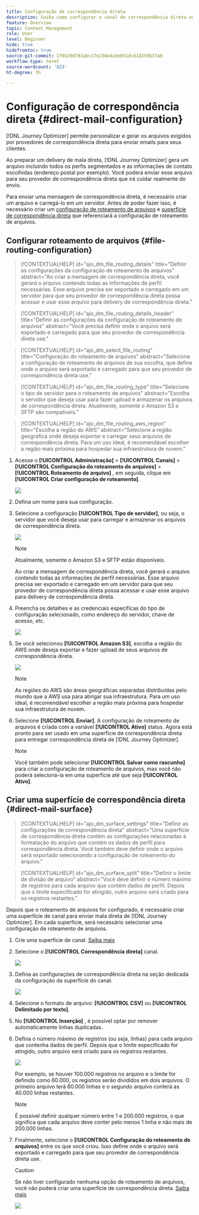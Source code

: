 ```yaml
---
title: Configuração de correspondência direta
description: Saiba como configurar o canal de correspondência direta no Journey Optimizer
feature: Overview
topic: Content Management
role: User
level: Beginner
hide: true
hidefromtoc: true
source-git-commit: 1f6b29d781abc17e238e4a3e051dc61d250b37a0
workflow-type: tm+mt
source-wordcount: '823'
ht-degree: 3%

---
```


# Configuração de correspondência direta {#direct-mail-configuration}

[!DNL Journey Optimizer] permite personalizar e gerar os arquivos exigidos por provedores de correspondência direta para enviar emails para seus clientes.

Ao preparar um delivery de mala direta, [!DNL Journey Optimizer] gera um arquivo incluindo todos os perfis segmentados e as informações de contato escolhidas (endereço postal por exemplo). Você poderá enviar esse arquivo para seu provedor de correspondência direta que irá cuidar realmente do envio.

Para enviar uma mensagem de correspondência direta, é necessário criar um arquivo e carregá-lo em um servidor. Antes de poder fazer isso, é necessário criar um [configuração de roteamento de arquivos](#file-routing-configuration) e [superfície de correspondência direta](#direct-mail-surface) que referenciará a configuração de roteamento de arquivos.

## Configurar roteamento de arquivos {#file-routing-configuration}

>[!CONTEXTUALHELP]
>id="ajo_dm_file_routing_details"
>title="Definir as configurações da configuração de roteamento de arquivos"
>abstract="Ao criar a mensagem de correspondência direta, você gerará o arquivo contendo todas as informações de perfil necessárias. Esse arquivo precisa ser exportado e carregado em um servidor para que seu provedor de correspondência direta possa acessar e usar esse arquivo para delivery de correspondência direta."

>[!CONTEXTUALHELP]
>id="ajo_dm_file_routing_details_header"
>title="Definir as configurações da configuração de roteamento de arquivos"
>abstract="Você precisa definir onde o arquivo será exportado e carregado para que seu provedor de correspondência direta use."

>[!CONTEXTUALHELP]
>id="ajo_dm_select_file_routing"
>title="Configuração do roteamento de arquivos"
>abstract="Selecione a configuração de roteamento de arquivos de sua escolha, que define onde o arquivo será exportado e carregado para que seu provedor de correspondência direta use."

>[!CONTEXTUALHELP]
>id="ajo_dm_file_routing_type"
>title="Selecione o tipo de servidor para o roteamento de arquivos"
>abstract="Escolha o servidor que deseja usar para fazer upload e armazenar os arquivos de correspondência direta. Atualmente, somente o Amazon S3 e SFTP são compatíveis."

>[!CONTEXTUALHELP]
>id="ajo_dm_file_routing_aws_region"
>title="Escolha a região do AWS"
>abstract="Selecione a região geográfica onde deseja exportar e carregar seus arquivos de correspondência direta. Para um uso ideal, é recomendável escolher a região mais próxima para hospedar sua infraestrutura de nuvem."

1. Acesse o **[!UICONTROL Administração]** > **[!UICONTROL Canais]** > **[!UICONTROL Configuração do roteamento de arquivos]** > **[!UICONTROL Roteamento de arquivo]** , em seguida, clique em **[!UICONTROL Criar configuração de roteamento]**.

   ![](assets/file-routing-config-button.png)

1. Defina um nome para sua configuração.

1. Selecione a configuração **[!UICONTROL Tipo de servidor]**, ou seja, o servidor que você deseja usar para carregar e armazenar os arquivos de correspondência direta.

   ![](assets/file-routing-config-type.png)

   >[!NOTE]
   >
   >Atualmente, somente o Amazon S3 e SFTP estão disponíveis.

   Ao criar a mensagem de correspondência direta, você gerará o arquivo contendo todas as informações de perfil necessárias. Esse arquivo precisa ser exportado e carregado em um servidor para que seu provedor de correspondência direta possa acessar e usar esse arquivo para delivery de correspondência direta.

1. Preencha os detalhes e as credenciais específicas do tipo de configuração selecionado, como endereço do servidor, chave de acesso, etc.

   ![](assets/file-routing-config-sftp-details.png)

1. Se você selecionou **[!UICONTROL Amazon S3]**, escolha a região do AWS onde deseja exportar e fazer upload de seus arquivos de correspondência direta.

   ![](assets/file-routing-config-aws-region.png)

   >[!NOTE]
   >
   >As regiões do AWS são áreas geográficas separadas distribuídas pelo mundo que a AWS usa para abrigar sua infraestrutura. Para um uso ideal, é recomendável escolher a região mais próxima para hospedar sua infraestrutura de nuvem.

1. Selecione **[!UICONTROL Enviar]**. A configuração de roteamento de arquivos é criada com a variável **[!UICONTROL Ativo]** status. Agora está pronto para ser usado em uma superfície de correspondência direta para entregar correspondência direta de [!DNL Journey Optimizer].

   >[!NOTE]
   >
   >Você também pode selecionar **[!UICONTROL Salvar como rascunho]** para criar a configuração de roteamento de arquivos, mas você não poderá selecioná-la em uma superfície até que seja **[!UICONTROL Ativo]**.

## Criar uma superfície de correspondência direta {#direct-mail-surface}

>[!CONTEXTUALHELP]
>id="ajo_dm_surface_settings"
>title="Definir as configurações de correspondência direta"
>abstract="Uma superfície de correspondência direta contém as configurações relacionadas à formatação do arquivo que contém os dados de perfil para correspondência direta. Você também deve definir onde o arquivo será exportado selecionando a configuração de roteamento do arquivo."

<!--
>[!CONTEXTUALHELP]
>id="ajo_dm_surface_sort"
>title="Define the sort order"
>abstract="If you select this option, the sort will be by profile ID, ascending or descending. If you unselect it, the sorting configuration defined when creating the direct mail message within a journey or a campaign."-->

>[!CONTEXTUALHELP]
>id="ajo_dm_surface_split"
>title="Definir o limite de divisão de arquivo"
>abstract="Você deve definir o número máximo de registros para cada arquivo que contém dados de perfil. Depois que o limite especificado for atingido, outro arquivo será criado para os registros restantes."

Depois que o roteamento de arquivos for configurado, é necessário criar uma superfície de canal para enviar mala direta de [!DNL Journey Optimizer]. Em cada superfície, será necessário selecionar uma configuração de roteamento de arquivos.

1. Crie uma superfície de canal. [Saiba mais](channel-surfaces.md)

1. Selecione o **[!UICONTROL Correspondência direta]** canal.

   ![](assets/surface-direct-mail-channel.png)

1. Defina as configurações de correspondência direta na seção dedicada da configuração da superfície do canal.

   ![](assets/surface-direct-mail-settings.png)

1. Selecione o formato de arquivo: **[!UICONTROL CSV]** ou **[!UICONTROL Delimitado por texto]**.

1. No **[!UICONTROL Inserção]** , é possível optar por remover automaticamente linhas duplicadas.

1. Defina o número máximo de registros (ou seja, linhas) para cada arquivo que contenha dados de perfil. Depois que o limite especificado for atingido, outro arquivo será criado para os registros restantes.

   ![](assets/surface-direct-mail-split.png)

   Por exemplo, se houver 100.000 registros no arquivo e o limite for definido como 60.000, os registros serão divididos em dois arquivos. O primeiro arquivo terá 60.000 linhas e o segundo arquivo conterá as 40.000 linhas restantes.

   >[!NOTE]
   >
   >É possível definir qualquer número entre 1 e 200.000 registros, o que significa que cada arquivo deve conter pelo menos 1 linha e não mais de 200.000 linhas.

1. Finalmente, selecione o **[!UICONTROL Configuração do roteamento de arquivos]** entre os que você criou. Isso define onde o arquivo será exportado e carregado para que seu provedor de correspondência direta use.

   >[!CAUTION]
   >
   >Se não tiver configurado nenhuma opção de roteamento de arquivos, você não poderá criar uma superfície de correspondência direta. [Saiba mais](#file-routing-configuration)

   ![](assets/surface-direct-mail-file-routing.png)